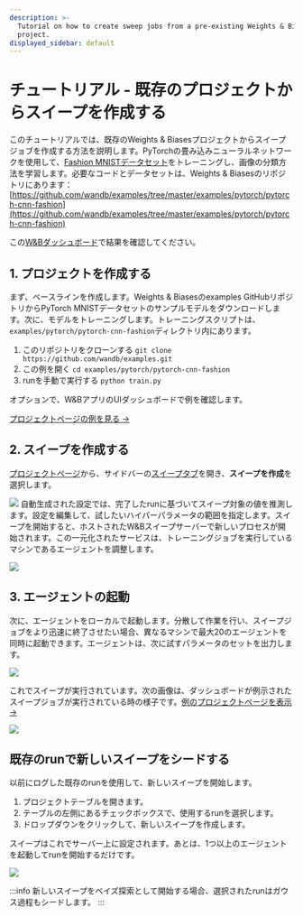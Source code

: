 ```yaml
---
description: >-
  Tutorial on how to create sweep jobs from a pre-existing Weights & Biases
  project.
displayed_sidebar: default
---
```


# チュートリアル - 既存のプロジェクトからスイープを作成する

<head>
    <title>既存のプロジェクトからスイープを作成するチュートリアル</title>
</head>

このチュートリアルでは、既存のWeights & Biasesプロジェクトからスイープジョブを作成する方法を説明します。PyTorchの畳み込みニューラルネットワークを使用して、[Fashion MNISTデータセット](https://github.com/zalandoresearch/fashion-mnist)をトレーニングし、画像の分類方法を学習します。必要なコードとデータセットは、Weights & Biasesのリポジトリにあります：[https://github.com/wandb/examples/tree/master/examples/pytorch/pytorch-cnn-fashion](https://github.com/wandb/examples/tree/master/examples/pytorch/pytorch-cnn-fashion)

この[W&Bダッシュボード](https://app.wandb.ai/carey/pytorch-cnn-fashion)で結果を確認してください。

## 1. プロジェクトを作成する

まず、ベースラインを作成します。Weights & Biasesのexamples GitHubリポジトリからPyTorch MNISTデータセットのサンプルモデルをダウンロードします。次に、モデルをトレーニングします。トレーニングスクリプトは、`examples/pytorch/pytorch-cnn-fashion`ディレクトリ内にあります。

1. このリポジトリをクローンする `git clone https://github.com/wandb/examples.git`
2. この例を開く `cd examples/pytorch/pytorch-cnn-fashion`
3. runを手動で実行する `python train.py`

オプションで、W&BアプリのUIダッシュボードで例を確認します。

[プロジェクトページの例を見る →](https://app.wandb.ai/carey/pytorch-cnn-fashion)

## 2. スイープを作成する

[プロジェクトページ](../app/pages/project-page.md)から、サイドバーの[スイープタブ](./sweeps-ui.md)を開き、**スイープを作成**を選択します。

![](@site/static/images/sweeps/sweep1.png)
自動生成された設定では、完了したrunに基づいてスイープ対象の値を推測します。設定を編集して、試したいハイパーパラメータの範囲を指定します。スイープを開始すると、ホストされたW&Bスイープサーバーで新しいプロセスが開始されます。この一元化されたサービスは、トレーニングジョブを実行しているマシンであるエージェントを調整します。

![](@site/static/images/sweeps/sweep2.png)

## 3. エージェントの起動

次に、エージェントをローカルで起動します。分散して作業を行い、スイープジョブをより迅速に終了させたい場合、異なるマシンで最大20のエージェントを同時に起動できます。エージェントは、次に試すパラメータのセットを出力します。

![](@site/static/images/sweeps/sweep3.png)

これでスイープが実行されています。次の画像は、ダッシュボードが例示されたスイープジョブが実行されている時の様子です。[例のプロジェクトページを表示 →](https://app.wandb.ai/carey/pytorch-cnn-fashion)

![](https://paper-attachments.dropbox.com/s_5D8914551A6C0AABCD5718091305DD3B64FFBA192205DD7B3C90EC93F4002090_1579066494222_image.png)

## 既存のrunで新しいスイープをシードする

以前にログした既存のrunを使用して、新しいスイープを開始します。

1. プロジェクトテーブルを開きます。
2. テーブルの左側にあるチェックボックスで、使用するrunを選択します。
3. ドロップダウンをクリックして、新しいスイープを作成します。

スイープはこれでサーバー上に設定されます。あとは、1つ以上のエージェントを起動してrunを開始するだけです。

![](/images/sweeps/tutorial_sweep_runs.png)

:::info
新しいスイープをベイズ探索として開始する場合、選択されたrunはガウス過程もシードします。
:::